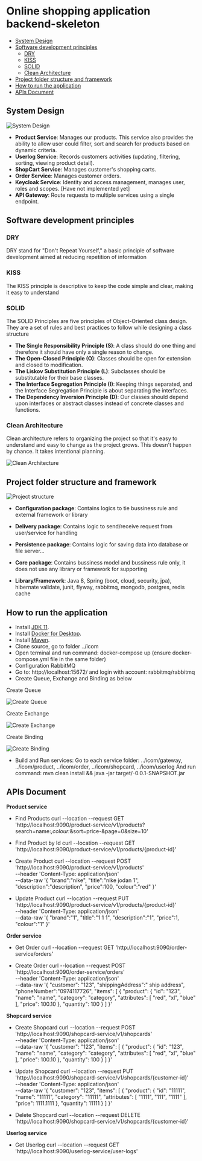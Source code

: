 # Online shopping application backend-skeleton
- [System Design](#system-design)
- [Software development principles](#software-development-principles)
    - [DRY](#dry)
    - [KISS](#kiss)
    - [SOLID](#solid)
    - [Clean Architecture](#clean-architecture)
- [Project folder structure and framework](project-folder-structure-and-framework)
- [How to run the application](#how-to-run-the-application)
- [APIs Document](#apis-document)

## System Design

![System Design](images/system_design.png)

- **Product Service**: Manages our products. This service also provides the ability to allow user could filter, sort and search for products based on dynamic criteria.
- **Userlog Service**: Records customers activities (updating, filtering, sorting, viewing product detail).
- **ShopCart Service**: Manages customer's shopping carts.
- **Order Service**: Manages customer orders.
- **Keycloak Service**: Identity and access management, manages user, roles and scopes. [Have not implemented yet]
- **API Gateway**: Route requests to multiple services using a single endpoint.

## Software development principles

### DRY
DRY stand for "Don't Repeat Yourself," a basic principle of software development aimed at reducing repetition of information

### KISS
The KISS principle is descriptive to keep the code simple and clear, making it easy to understand

### SOLID
The SOLID Principles are five principles of Object-Oriented class design. They are a set of rules and best practices to follow while designing a class structure
- **The Single Responsibility Principle (S)**: A class should do one thing and therefore it should have only a single reason to change.
- **The Open-Closed Principle (O)**: Classes should be open for extension and closed to modification.
- **The Liskov Substitution Principle (L)**: Subclasses should be substitutable for their base classes.
- **The Interface Segregation Principle (I)**: Keeping things separated, and the Interface Segregation Principle is about separating the interfaces.
- **The Dependency Inversion Principle (D)**: Our classes should depend upon interfaces or abstract classes instead of concrete classes and functions.

### Clean Architecture
Clean architecture refers to organizing the project so that it's easy to understand and easy to change as the project grows. This doesn't happen by chance. It takes intentional planning.

![Clean Architecture](images/clean_architecture.jpg)


## Project folder structure and framework

![Project structure](images/project_folder.png)

- **Configuration package**: Contains logics to tie bussiness rule and external framework or library
- **Delivery package**: Contains logic to send/receive request from user/service for handling 
- **Persistence package**: Contains logic for saving data into database or file server...
- **Core package**: Contains bussiness model and bussiness rule only, it does not use any library or framework for supporting

- **Library/Framework**: Java 8, Spring (boot, cloud, security, jpa), hibernate validate, junit, flyway, rabbitmq, mongodb, postgres, redis cache

## How to run the application

- Install [JDK 11](https://www.oracle.com/java/technologies/javase-jdk11-downloads.html).
- Install [Docker for Desktop](https://www.docker.com/products/docker-desktop).
- Install [Maven](https://maven.apache.org/download.cgi?Preferred=ftp://mirror.reverse.net/pub/apache/).
- Clone source, go to folder ../icom
- Open terminal and run command: docker-compose up (ensure docker-compose.yml file in the same folder)
- Configuration RabbitMQ
- Go to: http://localhost:15672/ and login with account: rabbitmq/rabbitmq
- Create Queue, Exchange and Binding as below

Create Queue

![Create Queue](images/create_rabbitmq_queue.png)

Create Exchange

![Create Exchange](images/create_rabbitmq_exchange.png)

Create Binding

![Create Binding](images/create_rabbitmq_binding.png)

- Build and Run services: 
Go to each service folder: ../icom/gateway, ../icom/product, ../icom/order, ../icom/shopcard, ../icom/userlog
And run command: mvn clean install && java -jar target/<service-name>-0.0.1-SNAPSHOT.jar


## APIs Document

**Product service**

- Find Products
curl --location --request GET 'http://localhost:9090/product-service/v1/products?search=name:*,colour:*&sort=price-&page=0&size=10'

- Find Product by Id
curl --location --request GET 'http://localhost:9090/product-service/v1/products/{product-id}'

- Create Product
curl --location --request POST 'http://localhost:9090/product-service/v1/products' \
--header 'Content-Type: application/json' \
--data-raw '{
    "brand":"nike",
    "title":"nike jodan 1",
    "description":"description",
    "price":100,
    "colour":"red"
}'

- Update Product
curl --location --request PUT 'http://localhost:9090/product-service/v1/products/{product-id}' \
--header 'Content-Type: application/json' \
--data-raw '{
    "brand":"1",
    "title":"1 1 1",
    "description":"1",
    "price":1,
    "colour":"1"
}'

**Order service**

- Get Order
curl --location --request GET 'http://localhost:9090/order-service/orders'

- Create Order
curl --location --request POST 'http://localhost:9090/order-service/orders' \
--header 'Content-Type: application/json' \
--data-raw '{
    "customer": "123",
    "shippingAddress":" ship address",
    "phoneNumber":"0974117726",
    "items": [
        {
            "product": {
                "id": "123",
                "name": "name",
                "category": "category",
                "attributes": [
                    "red",
                    "xl",
                    "blue"
                ],
                "price": 100.10
            },
            "quantity": 100
        }
    ]
}'

**Shopcard service**

- Create Shopcard
curl --location --request POST 'http://localhost:9090/shopcard-service/v1/shopcards' \
--header 'Content-Type: application/json' \
--data-raw '{
    "customer": "123",
    "items": [
        {
            "product": {
                "id": "123",
                "name": "name",
                "category": "category",
                "attributes": [
                    "red",
                    "xl",
                    "blue"
                ],
                "price": 100.10
            },
            "quantity": 100
        }
    ]
}'

- Update Shopcard
curl --location --request PUT 'http://localhost:9090/shopcard-service/v1/shopcards/{customer-id}' \
--header 'Content-Type: application/json' \
--data-raw '{
    "customer": "123",
    "items": [
        {
            "product": {
                "id": "11111",
                "name": "11111",
                "category": "11111",
                "attributes": [
                    "1111",
                    "111",
                    "1111"
                ],
                "price": 1111.1111
            },
            "quantity": 11111
        }
    ]
}'

- Delete Shopcard
curl --location --request DELETE 'http://localhost:9090/shopcard-service/v1/shopcards/{customer-id}'

**Userlog service**

- Get Userlog
curl --location --request GET 'http://localhost:9090/userlog-service/user-logs'

